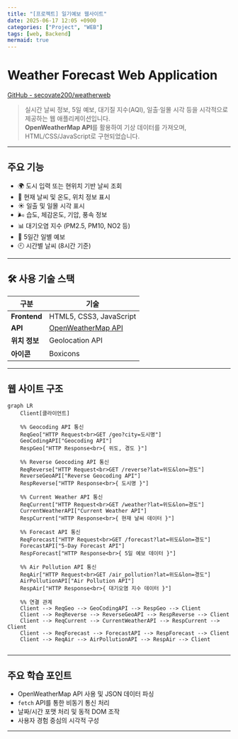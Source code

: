 ```yaml
---
title: "[프로젝트] 일기예보 웹사이트"
date: 2025-06-17 12:05 +0900
categories: ["Project", "WEB"]
tags: [web, Backend]
mermaid: true
---
```


# Weather Forecast Web Application
[GitHub - secovate200/weatherweb](https://github.com/secovate200/weatherweb)

> 실시간 날씨 정보, 5일 예보, 대기질 지수(AQI), 일출·일몰 시각 등을 시각적으로 제공하는 웹 애플리케이션입니다.  
> **OpenWeatherMap API**를 활용하여 기상 데이터를 가져오며, HTML/CSS/JavaScript로 구현되었습니다.

---

## 주요 기능

- 🌍 도시 입력 또는 현위치 기반 날씨 조회
- 🧭 현재 날씨 및 온도, 위치 정보 표시
- ☀️ 일출 및 일몰 시각 표시
- 🌬️ 습도, 체감온도, 기압, 풍속 정보
- 📊 대기오염 지수 (PM2.5, PM10, NO2 등)
- 📆 5일간 일별 예보
- 🕘 시간별 날씨 (8시간 기준)

---

## 🛠️ 사용 기술 스택

| 구분        | 기술                                   |
|-------------|--------------------------------------|
| **Frontend**| HTML5, CSS3, JavaScript              |
| **API**     | [OpenWeatherMap API](https://openweathermap.org/api) |
| **위치 정보**| Geolocation API                      |
| **아이콘**   | Boxicons                            |

---

## 웹 사이트 구조

```mermaid
graph LR
    Client[클라이언트]

    %% Geocoding API 통신
    ReqGeo["HTTP Request<br>GET /geo?city=도시명"]
    GeoCodingAPI["Geocoding API"]
    RespGeo["HTTP Response<br>{ 위도, 경도 }"]

    %% Reverse Geocoding API 통신
    ReqReverse["HTTP Request<br>GET /reverse?lat=위도&lon=경도"]
    ReverseGeoAPI["Reverse Geocoding API"]
    RespReverse["HTTP Response<br>{ 도시명 }"]

    %% Current Weather API 통신
    ReqCurrent["HTTP Request<br>GET /weather?lat=위도&lon=경도"]
    CurrentWeatherAPI["Current Weather API"]
    RespCurrent["HTTP Response<br>{ 현재 날씨 데이터 }"]

    %% Forecast API 통신
    ReqForecast["HTTP Request<br>GET /forecast?lat=위도&lon=경도"]
    ForecastAPI["5-Day Forecast API"]
    RespForecast["HTTP Response<br>{ 5일 예보 데이터 }"]

    %% Air Pollution API 통신
    ReqAir["HTTP Request<br>GET /air_pollution?lat=위도&lon=경도"]
    AirPollutionAPI["Air Pollution API"]
    RespAir["HTTP Response<br>{ 대기오염 지수 데이터 }"]

    %% 연결 관계
    Client --> ReqGeo --> GeoCodingAPI --> RespGeo --> Client
    Client --> ReqReverse --> ReverseGeoAPI --> RespReverse --> Client
    Client --> ReqCurrent --> CurrentWeatherAPI --> RespCurrent --> Client
    Client --> ReqForecast --> ForecastAPI --> RespForecast --> Client
    Client --> ReqAir --> AirPollutionAPI --> RespAir --> Client


```

---

##  주요 학습 포인트

- OpenWeatherMap API 사용 및 JSON 데이터 파싱
- `fetch` API를 통한 비동기 통신 처리
- 날짜/시간 포맷 처리 및 동적 DOM 조작
- 사용자 경험 중심의 시각적 구성

---
